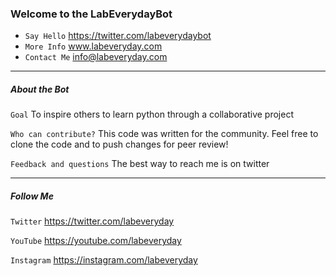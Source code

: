 ### Welcome to the LabEverydayBot
 * `Say Hello` https://twitter.com/labeverydaybot
 * `More Info` www.labeveryday.com
 * `Contact Me` info@labeveryday.com
 
___
##### About the Bot
`Goal`	To inspire others to learn python through a collaborative project

`Who can contribute?`	This code was written for the community. Feel free to clone the code and to push changes for peer review!

`Feedback and questions`	The best way to reach me is on twitter

___
##### Follow Me
`Twitter`	https://twitter.com/labeveryday

`YouTube`	https://youtube.com/labeveryday

`Instagram`	https://instagram.com/labeveryday
